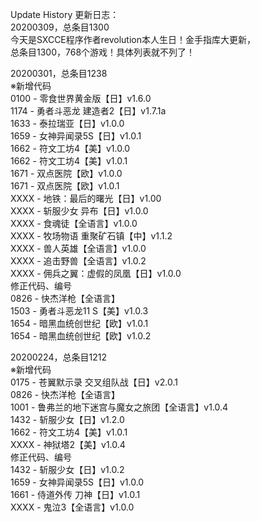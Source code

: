 Update History 更新日志：  
20200309，总条目1300  
今天是SXCCE程序作者revolution本人生日！金手指库大更新，  
总条目1300，768个游戏！具体列表就不列了！  
  
20200301，总条目1238  
※新增代码  
0100 - 零食世界黄金版【日】v1.6.0  
1174 - 勇者斗恶龙 建造者2【日】v1.7.1a  
1633 - 泰拉瑞亚【日】v1.0.0  
1659 - 女神异闻录5S【日】v1.0.1  
1662 - 符文工坊4【美】v1.0.0  
1662 - 符文工坊4【美】v1.0.1  
1671 - 双点医院【欧】v1.0.0  
1671 - 双点医院【欧】v1.0.1  
XXXX - 地铁：最后的曙光【日】v1.00  
XXXX - 斩服少女 异布【日】v1.0.0  
XXXX - 食魂徒【全语言】v1.0.0  
XXXX - 牧场物语 重聚矿石镇【中】v1.1.2  
XXXX - 兽人英雄【全语言】v1.0.0  
XXXX - 追击野兽【全语言】v1.0.2  
XXXX - 佣兵之翼：虚假的凤凰【日】v1.0.0  
修正代码、编号  
0826 - 快杰洋枪【全语言】  
1503 - 勇者斗恶龙11 S【美】v1.0.3  
1654 - 暗黑血统创世纪【欧】v1.0.1  
1654 - 暗黑血统创世纪【欧】v1.0.2  
  
20200224，总条目1212  
※新增代码  
0175 - 苍翼默示录 交叉组队战【日】v2.0.1  
0826 - 快杰洋枪【全语言】  
1001 - 鲁弗兰的地下迷宫与魔女之旅团【全语言】v1.0.4  
1432 - 斩服少女【日】v1.2.0  
1662 - 符文工坊4【美】v1.0.1  
XXXX - 神狱塔2【美】v1.0.4  
修正代码、编号  
1432 - 斩服少女【日】v1.0.2  
1659 - 女神异闻录5S【日】v1.0.0  
1661 - 侍道外传 刀神【日】v1.0.1  
XXXX - 鬼泣3【全语言】v1.0.0
